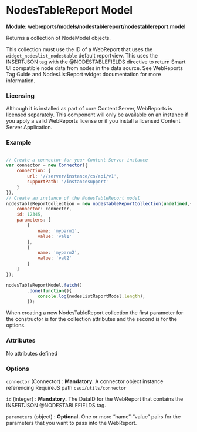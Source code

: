 # NodesTableReport Model

**Module: webreports/models/nodestablereport/nodestablereport.model**

Returns a collection of NodeModel objects. 

This collection must use the ID of a WebReport that uses the `widget_nodeslist_nodestable` default reportview. This uses the INSERTJSON tag with the @NODESTABLEFIELDS directive to return Smart UI compatible node data from nodes in the data source. See WebReports Tag Guide and NodesListReport widget documentation for more information.

### Licensing

Although it is installed as part of core Content Server, WebReports is licensed separately. This component will only be available on an instance if you apply a valid WebReports license or if you install a licensed Content Server Application.

### Example

```javascript

// Create a connector for your Content Server instance
var connector = new Connector({
    connection: {
        url: '//server/instance/cs/api/v1',
        supportPath: '/instancesupport'
    }
}),
// Create an instance of the NodesTableReport model
nodesTableReportCollection = new nodesTableReportCollection(undefined,{
    connector: connector,
    id: 12345,
    parameters: [
        {
            name: 'myparm1',
            value: 'val1'
        },
        {
            name: 'myparm2',
            value: 'val2'
        }
    ]
});

nodesTableReportModel.fetch()
        .done(function(){
            console.log(nodesListReportModel.length);
        });
```

When creating a new NodesTableReport collection the first parameter for the constructor is for the collection attributes and the second is for the options.

### Attributes

No attributes defined

### Options

`connector` (Connector)
: **Mandatory.** A connector object instance referencing RequireJS path `csui/utils/connector`

`id` (integer)
: **Mandatory.** The DataID for the WebReport that contains the INSERTJSON @NODESTABLEFIELDS tag.

`parameters` (object)
: **Optional.** One or more “name”-“value” pairs for the parameters that you want to pass into the WebReport.
